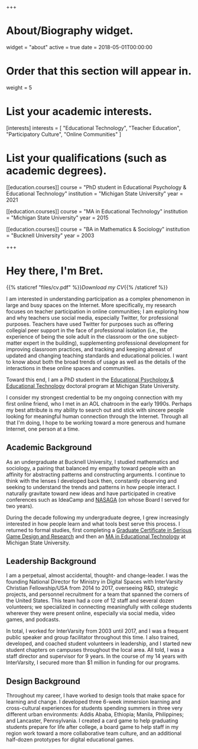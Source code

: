 +++
# About/Biography widget.
widget = "about"
active = true
date = 2018-05-01T00:00:00

# Order that this section will appear in.
weight = 5

# List your academic interests.
[interests]
  interests = [
    "Educational Technology",
    "Teacher Education",
    "Participatory Culture",
    "Online Communities"
  ]

# List your qualifications (such as academic degrees).
[[education.courses]]
  course = "PhD student in Educational Psychology & Educational Technology"
  institution = "Michigan State University"
  year = 2021

[[education.courses]]
  course = "MA in Educational Technology"
  institution = "Michigan State University"
  year = 2015

[[education.courses]]
  course = "BA in Mathematics & Sociology"
  institution = "Bucknell University"
  year = 2003
 
+++

# Hey there, I'm Bret.

{{% staticref "files/cv.pdf" %}}*Download my CV*{{% /staticref %}}

I am interested in understanding participation as a complex phenomenon in large and busy spaces on the Internet. More specifically, my research focuses on teacher participation in online communities; I am exploring how and why teachers use social media, especially Twitter, for professional purposes. Teachers have used Twitter for purposes such as offering collegial peer support in the face of professional isolation (i.e., the experience of being the sole adult in the classroom or the one subject-matter expert in the building), supplementing professional development for improving classroom practices, and tracking and keeping abreast of updated and changing teaching standards and educational policies. I want to know about both the broad trends of usage as well as the details of the interactions in these online spaces and communities.

Toward this end, I am a PhD student in the [Educational Psychology & Educational Technology](http://edutech.educ.msu.edu/) doctoral program at Michigan State University. 
 
I consider my strongest credential to be my ongoing connection with my first online friend, who I met in an AOL chatroom in the early 1990s. Perhaps my best attribute is my ability to search out and stick with sincere people looking for meaningful human connection through the Internet. Through all that I'm doing, I hope to be working toward a more generous and humane Internet, one person at a time.

## Academic Background

As an undergraduate at Bucknell University, I studied mathematics and sociology, a pairing that balanced my empathy toward people with an affinity for abstracting patterns and constructing arguments. I continue to think with the lenses I developed back then, constantly observing and seeking to understand the trends and patterns in how people interact. I naturally gravitate toward new ideas and have participated in creative conferences such as IdeaCamp and [NASAGA](http://nasaga.org/) (on whose Board I served for two years).

During the decade following my undergraduate degree, I grew increasingly interested in how people learn and what tools best serve this process. I returned to formal studies, first completing a [Graduate Certificate in Serious Game Design and Research](https://gamedev.msu.edu/serious-games/) and then an [MA in Educational Technology](http://edutech.educ.msu.edu/programs/masters/) at Michigan State University.

## Leadership Background

I am a perpetual, almost accidental, thought- and change-leader. I was the founding National Director for Ministry in Digital Spaces with InterVarsity Christian Fellowship/USA from 2014 to 2017, overseeing R&D, strategic projects, and personnel recruitment for a team that spanned the corners of the United States. This team had a core of 12 staff and several dozen volunteers; we specialized in connecting meaningfully with college students wherever they were present online, especially via social media, video games, and podcasts.

In total, I worked for InterVarsity from 2003 until 2017, and I was a frequent public speaker and group facilitator throughout this time. I also trained, developed, and coached student volunteers in leadership, and I started new student chapters on campuses throughout the local area. All told, I was a staff director and supervisor for 9 years. In the course of my 14 years with InterVarsity, I secured more than $1 million in funding for our programs.

## Design Background

Throughout my career, I have worked to design tools that make space for learning and change. I developed three 6-week immersion learning and cross-cultural experiences for students spending summers in three very different urban environments: Addis Ababa, Ethiopia; Manila, Philippines; and Lancaster, Pennsylvania. I created a card game to help graduating students prepare for life after college, a board game to help staff in my region work toward a more collaborative team culture, and an additional half-dozen prototypes for digital educational games.
